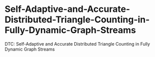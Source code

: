 # Self-Adaptive-and-Accurate-Distributed-Triangle-Counting-in-Fully-Dynamic-Graph-Streams
DTC: Self-Adaptive and Accurate Distributed Triangle Counting in Fully Dynamic Graph Streams
